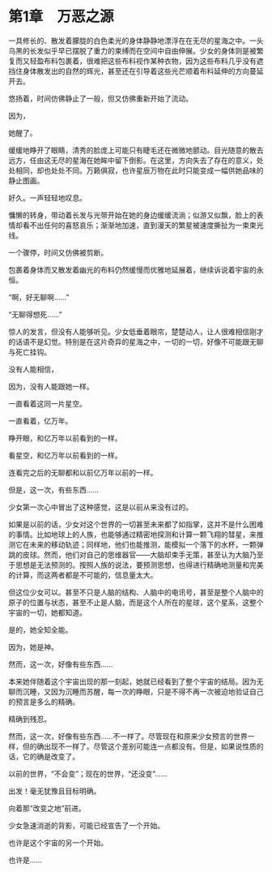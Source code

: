 # 第1章　万恶之源

一具修长的、散发着朦胧的白色柔光的身体静静地漂浮在在无尽的星海之中。一头乌黑的长发似乎早已摆脱了重力的束缚而在空间中自由伸展。少女的身体则是被繁复而又轻盈布料包裹着，很难把这些布料视作某种衣物，因为这些布料几乎没有遮挡住身体散发出的自然的辉光，甚至还在引导着这些光芒顺着布料延伸的方向蔓延开去。

悠扬着，时间仿佛静止了一般，但又仿佛重新开始了流动。

因为，

她醒了。

缓缓地睁开了眼睛，清秀的脸庞上可能只有睫毛还在微微地颤动。目光随意的散去远方，任由这无尽的星海在她眸中留下倒影。在这里，方向失去了存在的意义，处处相同，却也处处不同。万籁俱寂，也许星辰万物在此时只能变成一幅供她品味的静止图画。

好久。一声轻轻地叹息。

慵懒的转身，带动着长发与光带开始在她的身边缓缓流淌；似游又似飘，脸上的表情却看不出任何的喜怒哀乐；渐渐地加速，直到漫天的繁星被速度撕扯为一束束光线。

一个骤停，时间又仿佛被剪断。

包裹着身体而又散发着幽光的布料仍然缓慢而优雅地延展着，继续诉说着宇宙的永恒。

“啊，好无聊啊……”

“无聊得想死……”

惊人的发言，但没有人能够听见。少女低垂着眼帘，楚楚动人，让人很难相信刚才的话语不是幻觉。特别是在这片奇异的星海之中，一切的一切，好像不可能跟无聊与死亡挂钩。

没有人能相信，

因为，没有人能跟她一样。

一直看着这同一片星空。

一直看着，亿万年。

睁开眼，和亿万年以前看到的一样。

看星空，和亿万年以前看到的一样。

连看完之后的无聊都和以前亿万年以前的一样。

但是，这一次，有些东西……

少女第一次心中冒出了这种感觉，这是以前从来没有过的。

如果是以前的话，少女对这个世界的一切甚至未来都了如指掌，这并不是什么困难的事情。比如地球上的人族，也能够通过精密地探测和计算一颗飞翔的彗星，来推测它在未来的移动轨迹；同样地，他们也能推测，能模拟一个落下的水杯，一颗弹跳的皮球。然而，他们对自己的思维器官——大脑却束手无策，甚至认为大脑乃至于思想是无法预测的。按照人族的说法，要预测思想，也得进行精确地测量和完美的计算，而这两者都是不可能的，信息量太大。

但这位少女可以。甚至不只是人脑的结构、人脑中的电讯号，甚至是整个人脑中的原子的位置与状态，甚至不止是人脑，而是这个人所在的星球，这个星系，这整个宇宙的一切，她都知道。

是的，她全知全能。

因为，她是神。

然而，这一次，好像有些东西……

本来她伴随着这个宇宙出现的那一刻起，她就已经看到了整个宇宙的结局。因为无聊而沉睡，又因为沉睡而苏醒，每一次的睁眼，只是不得不再一次被迫地验证自己的预言是多么的精确。

精确到残忍。

然而，这一次，好像有些东西……不一样了。尽管现在和原来少女预言的世界一样，但的确出现不一样了。尽管这个差别可能连一点都没有。但是，如果说性质的话，它的确是改变了。

以前的世界，“不会变”；现在的世界，“还没变”……

出发！毫无犹豫且目标明确。

向着那“改变之地”前进。

少女急速消逝的背影，可能已经宣告了一个开始。

也许是这个宇宙的另一个开始。

也许是……

